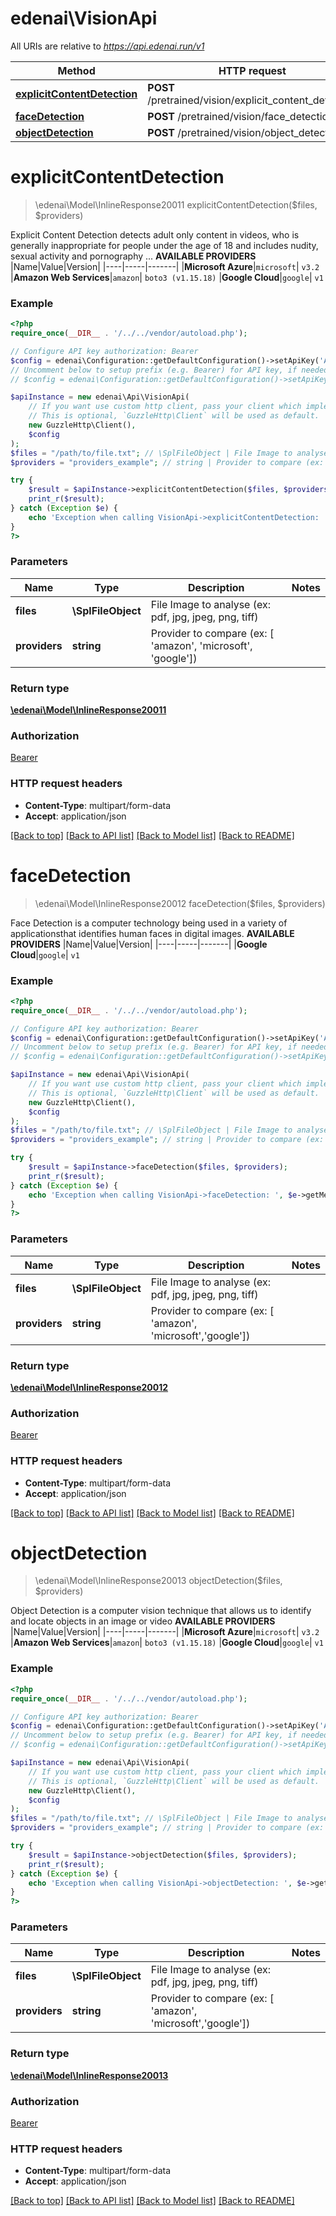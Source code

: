 # edenai\VisionApi

All URIs are relative to *https://api.edenai.run/v1*

Method | HTTP request | Description
------------- | ------------- | -------------
[**explicitContentDetection**](VisionApi.md#explicitContentDetection) | **POST** /pretrained/vision/explicit_content_detection | 
[**faceDetection**](VisionApi.md#faceDetection) | **POST** /pretrained/vision/face_detection | 
[**objectDetection**](VisionApi.md#objectDetection) | **POST** /pretrained/vision/object_detection | 


# **explicitContentDetection**
> \edenai\Model\InlineResponse20011 explicitContentDetection($files, $providers)



Explicit Content Detection detects adult only content in videos, who is generally inappropriate for people under the age of 18 and includes nudity, sexual activity and pornography ...  **AVAILABLE PROVIDERS**   |Name|Value|Version| |----|-----|-------| |**Microsoft Azure**|`microsoft`| `v3.2`  |**Amazon Web Services**|`amazon`| `boto3 (v1.15.18)`  |**Google Cloud**|`google`| `v1`

### Example
```php
<?php
require_once(__DIR__ . '/../../vendor/autoload.php');

// Configure API key authorization: Bearer
$config = edenai\Configuration::getDefaultConfiguration()->setApiKey('Authorization', 'YOUR_API_KEY');
// Uncomment below to setup prefix (e.g. Bearer) for API key, if needed
// $config = edenai\Configuration::getDefaultConfiguration()->setApiKeyPrefix('Authorization', 'Bearer');

$apiInstance = new edenai\Api\VisionApi(
    // If you want use custom http client, pass your client which implements `GuzzleHttp\ClientInterface`.
    // This is optional, `GuzzleHttp\Client` will be used as default.
    new GuzzleHttp\Client(),
    $config
);
$files = "/path/to/file.txt"; // \SplFileObject | File Image to analyse (ex: pdf, jpg, jpeg, png, tiff)
$providers = "providers_example"; // string | Provider to compare (ex: [ 'amazon', 'microsoft', 'google'])

try {
    $result = $apiInstance->explicitContentDetection($files, $providers);
    print_r($result);
} catch (Exception $e) {
    echo 'Exception when calling VisionApi->explicitContentDetection: ', $e->getMessage(), PHP_EOL;
}
?>
```

### Parameters

Name | Type | Description  | Notes
------------- | ------------- | ------------- | -------------
 **files** | **\SplFileObject**| File Image to analyse (ex: pdf, jpg, jpeg, png, tiff) |
 **providers** | **string**| Provider to compare (ex: [ &#39;amazon&#39;, &#39;microsoft&#39;, &#39;google&#39;]) |

### Return type

[**\edenai\Model\InlineResponse20011**](../Model/InlineResponse20011.md)

### Authorization

[Bearer](../../README.md#Bearer)

### HTTP request headers

 - **Content-Type**: multipart/form-data
 - **Accept**: application/json

[[Back to top]](#) [[Back to API list]](../../README.md#documentation-for-api-endpoints) [[Back to Model list]](../../README.md#documentation-for-models) [[Back to README]](../../README.md)

# **faceDetection**
> \edenai\Model\InlineResponse20012 faceDetection($files, $providers)



Face Detection is a computer technology being used in a variety of applicationsthat identifies human faces in digital images.  **AVAILABLE PROVIDERS**   |Name|Value|Version| |----|-----|-------| |**Google Cloud**|`google`| `v1`

### Example
```php
<?php
require_once(__DIR__ . '/../../vendor/autoload.php');

// Configure API key authorization: Bearer
$config = edenai\Configuration::getDefaultConfiguration()->setApiKey('Authorization', 'YOUR_API_KEY');
// Uncomment below to setup prefix (e.g. Bearer) for API key, if needed
// $config = edenai\Configuration::getDefaultConfiguration()->setApiKeyPrefix('Authorization', 'Bearer');

$apiInstance = new edenai\Api\VisionApi(
    // If you want use custom http client, pass your client which implements `GuzzleHttp\ClientInterface`.
    // This is optional, `GuzzleHttp\Client` will be used as default.
    new GuzzleHttp\Client(),
    $config
);
$files = "/path/to/file.txt"; // \SplFileObject | File Image to analyse (ex: pdf, jpg, jpeg, png, tiff)
$providers = "providers_example"; // string | Provider to compare (ex: [ 'amazon', 'microsoft','google'])

try {
    $result = $apiInstance->faceDetection($files, $providers);
    print_r($result);
} catch (Exception $e) {
    echo 'Exception when calling VisionApi->faceDetection: ', $e->getMessage(), PHP_EOL;
}
?>
```

### Parameters

Name | Type | Description  | Notes
------------- | ------------- | ------------- | -------------
 **files** | **\SplFileObject**| File Image to analyse (ex: pdf, jpg, jpeg, png, tiff) |
 **providers** | **string**| Provider to compare (ex: [ &#39;amazon&#39;, &#39;microsoft&#39;,&#39;google&#39;]) |

### Return type

[**\edenai\Model\InlineResponse20012**](../Model/InlineResponse20012.md)

### Authorization

[Bearer](../../README.md#Bearer)

### HTTP request headers

 - **Content-Type**: multipart/form-data
 - **Accept**: application/json

[[Back to top]](#) [[Back to API list]](../../README.md#documentation-for-api-endpoints) [[Back to Model list]](../../README.md#documentation-for-models) [[Back to README]](../../README.md)

# **objectDetection**
> \edenai\Model\InlineResponse20013 objectDetection($files, $providers)



Object Detection is a computer vision technique that allows us to identify and locate objects in an image or video  **AVAILABLE PROVIDERS**   |Name|Value|Version| |----|-----|-------| |**Microsoft Azure**|`microsoft`| `v3.2`  |**Amazon Web Services**|`amazon`| `boto3 (v1.15.18)`  |**Google Cloud**|`google`| `v1`

### Example
```php
<?php
require_once(__DIR__ . '/../../vendor/autoload.php');

// Configure API key authorization: Bearer
$config = edenai\Configuration::getDefaultConfiguration()->setApiKey('Authorization', 'YOUR_API_KEY');
// Uncomment below to setup prefix (e.g. Bearer) for API key, if needed
// $config = edenai\Configuration::getDefaultConfiguration()->setApiKeyPrefix('Authorization', 'Bearer');

$apiInstance = new edenai\Api\VisionApi(
    // If you want use custom http client, pass your client which implements `GuzzleHttp\ClientInterface`.
    // This is optional, `GuzzleHttp\Client` will be used as default.
    new GuzzleHttp\Client(),
    $config
);
$files = "/path/to/file.txt"; // \SplFileObject | File Image to analyse (ex: pdf, jpg, jpeg, png, tiff)
$providers = "providers_example"; // string | Provider to compare (ex: [ 'amazon', 'microsoft','google'])

try {
    $result = $apiInstance->objectDetection($files, $providers);
    print_r($result);
} catch (Exception $e) {
    echo 'Exception when calling VisionApi->objectDetection: ', $e->getMessage(), PHP_EOL;
}
?>
```

### Parameters

Name | Type | Description  | Notes
------------- | ------------- | ------------- | -------------
 **files** | **\SplFileObject**| File Image to analyse (ex: pdf, jpg, jpeg, png, tiff) |
 **providers** | **string**| Provider to compare (ex: [ &#39;amazon&#39;, &#39;microsoft&#39;,&#39;google&#39;]) |

### Return type

[**\edenai\Model\InlineResponse20013**](../Model/InlineResponse20013.md)

### Authorization

[Bearer](../../README.md#Bearer)

### HTTP request headers

 - **Content-Type**: multipart/form-data
 - **Accept**: application/json

[[Back to top]](#) [[Back to API list]](../../README.md#documentation-for-api-endpoints) [[Back to Model list]](../../README.md#documentation-for-models) [[Back to README]](../../README.md)

